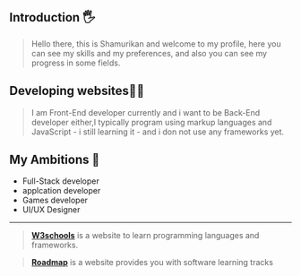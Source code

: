 ## Introduction 🖐️
> Hello there, this is Shamurikan and welcome to my profile, here you can see my skills and my preferences, and also you can see my progress in some fields.

## Developing websites🧑‍💻
> I am Front-End developer currently and i want to be Back-End developer either,I typically program using markup languages and JavaScript - i still learning it - and i don not use any frameworks yet.

## My Ambitions 🎯
- Full-Stack developer
- applcation developer
- Games developer
- UI/UX Designer

---

> [__W3schools__](https://www.w3schools.com/) is a website to learn programming languages and frameworks.

> [__Roadmap__](https://roadmap.sh/) is a website provides you with software learning tracks
